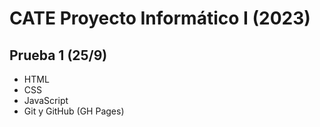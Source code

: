 # CATE Proyecto Informático I (2023)

## Prueba 1 (25/9)

- HTML
- CSS
- JavaScript
- Git y GitHub (GH Pages)
